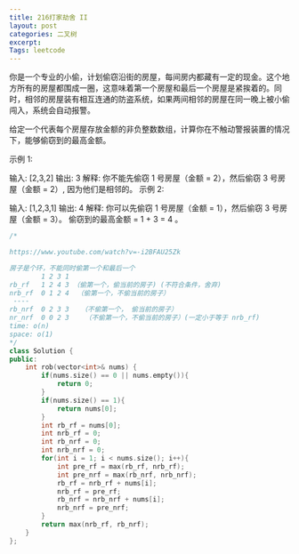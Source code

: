 ```yaml
---
title: 216打家劫舍 II
layout: post
categories: 二叉树
excerpt: 
Tags: leetcode
---
```


你是一个专业的小偷，计划偷窃沿街的房屋，每间房内都藏有一定的现金。这个地方所有的房屋都围成一圈，这意味着第一个房屋和最后一个房屋是紧挨着的。同时，相邻的房屋装有相互连通的防盗系统，如果两间相邻的房屋在同一晚上被小偷闯入，系统会自动报警。

给定一个代表每个房屋存放金额的非负整数数组，计算你在不触动警报装置的情况下，能够偷窃到的最高金额。

示例 1:

输入: [2,3,2]
输出: 3
解释: 你不能先偷窃 1 号房屋（金额 = 2），然后偷窃 3 号房屋（金额 = 2）, 因为他们是相邻的。
示例 2:

输入: [1,2,3,1]
输出: 4
解释: 你可以先偷窃 1 号房屋（金额 = 1），然后偷窃 3 号房屋（金额 = 3）。
     偷窃到的最高金额 = 1 + 3 = 4 。

```c++
/*

https://www.youtube.com/watch?v=-i2BFAU25Zk

房子是个环，不能同时偷第一个和最后一个
        1 2 3 1
rb_rf   1 2 4 3 （偷第一个，偷当前的房子) (不符合条件，舍弃)
nrb_rf  0 1 2 4  （偷第一个，不偷当前的房子）
 ----
rb_nrf  0 2 3 3   （不偷第一个， 偷当前的房子）
nr_nrf  0 0 2 3    （不偷第一个，不偷当前的房子）(一定小于等于 nrb_rf)
time: o(n)
space: o(1)
*/
class Solution {
public:
    int rob(vector<int>& nums) {
        if(nums.size() == 0 || nums.empty()){
            return 0;
        }
        if(nums.size() == 1){
            return nums[0];
        }
        int rb_rf = nums[0];
        int nrb_rf = 0;
        int rb_nrf = 0;
        int nrb_nrf = 0;
        for(int i = 1; i < nums.size(); i++){
            int pre_rf = max(rb_rf, nrb_rf);
            int pre_nrf = max(rb_nrf, nrb_nrf);
            rb_rf = nrb_rf + nums[i];
            nrb_rf = pre_rf;
            rb_nrf = nrb_nrf + nums[i];
            nrb_nrf = pre_nrf;
        }
        return max(nrb_rf, rb_nrf);
    }
};
```

